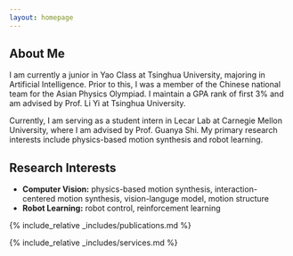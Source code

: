 ```yaml
---
layout: homepage
---
```


## About Me

I am currently a junior in Yao Class at Tsinghua University, majoring in Artificial Intelligence. Prior to this, I was a member of the Chinese national team for the Asian Physics Olympiad. I maintain a GPA rank of first 3% and am advised by Prof. Li Yi at Tsinghua University.

Currently, I am serving as a student intern in Lecar Lab at Carnegie Mellon University, where I am advised by Prof. Guanya Shi. My primary research interests include physics-based motion synthesis and robot learning.


## Research Interests

- **Computer Vision:** physics-based motion synthesis, interaction-centered motion synthesis, vision-languge model, motion structure
- **Robot Learning:** robot control, reinforcement learning

<!-- ## News

- **[Feb. 2020]** Our paper about incremental learning is accepted to CVPR 2020.
- **[Feb. 2020]** We will host the ACM Multimedia Asia 2020 conference in Singapore!
- **[Sept. 2019]** Our paper about few-shot learning is accepted to NeurIPS 2019.
- **[Mar. 2019]** Our paper about few-shot learning is accepted to CVPR 2019. -->

{% include_relative _includes/publications.md %}

{% include_relative _includes/services.md %}
